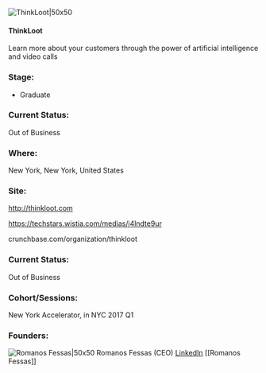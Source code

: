 

![ThinkLoot|50x50](https://apimg.techstars.com/connect/images/image_files/5b23f3cd34a60d66fb000006/original/square_logo.png)

#### ThinkLoot
Learn more about your customers through the power of artificial intelligence and video calls

### Stage: 
 - Graduate 

### Current Status: 
Out of Business

### Where:
New York, New York, United States

### Site:
http://thinkloot.com

https://techstars.wistia.com/medias/j4lndte9ur

crunchbase.com/organization/thinkloot

### Current Status: 
Out of Business

### Cohort/Sessions: 
New York Accelerator, in NYC 2017 Q1

### Founders: 

![Romanos Fessas|50x50](https://apimg.techstars.com/connect/images/image_files/58de981cef00cd6b37000014/original/profile_laptop.jpg) Romanos Fessas (CEO) [LinkedIn](https://linkedin.com/in/romanosfessas) [[Romanos Fessas]]


